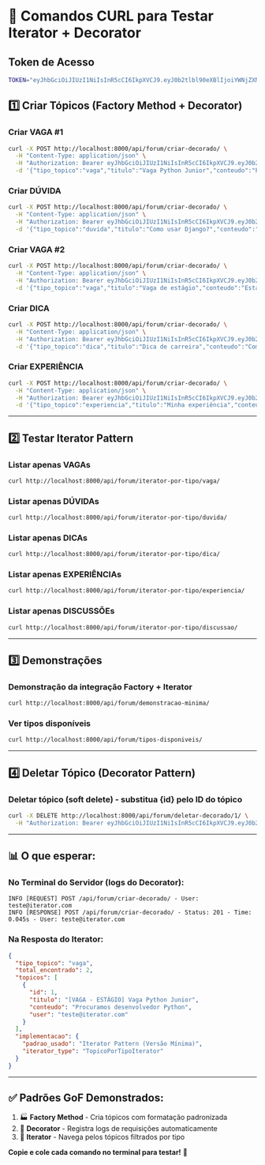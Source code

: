 # 🧪 Comandos CURL para Testar Iterator + Decorator

## Token de Acesso
```bash
TOKEN="eyJhbGciOiJIUzI1NiIsInR5cCI6IkpXVCJ9.eyJ0b2tlbl90eXBlIjoiYWNjZXNzIiwiZXhwIjoxNzYxMjYyMzYzLCJpYXQiOjE3NjEyNTg3NjMsImp0aSI6IjY1NzE5NDZlOTY2NzRlN2RiZTZjMGM1MjIzNGE2Y2FkIiwidXNlcl9pZCI6IjE1In0.pDFqVn0syGLjEWy64CFH3uRTwjGO9-eAmaERTP8kTcA"
```

## 1️⃣ Criar Tópicos (Factory Method + Decorator)

### Criar VAGA #1
```bash
curl -X POST http://localhost:8000/api/forum/criar-decorado/ \
  -H "Content-Type: application/json" \
  -H "Authorization: Bearer eyJhbGciOiJIUzI1NiIsInR5cCI6IkpXVCJ9.eyJ0b2tlbl90eXBlIjoiYWNjZXNzIiwiZXhwIjoxNzYxMjYyMzYzLCJpYXQiOjE3NjEyNTg3NjMsImp0aSI6IjY1NzE5NDZlOTY2NzRlN2RiZTZjMGM1MjIzNGE2Y2FkIiwidXNlcl9pZCI6IjE1In0.pDFqVn0syGLjEWy64CFH3uRTwjGO9-eAmaERTP8kTcA" \
  -d '{"tipo_topico":"vaga","titulo":"Vaga Python Junior","conteudo":"Procuramos desenvolvedor Python"}'
```

### Criar DÚVIDA
```bash
curl -X POST http://localhost:8000/api/forum/criar-decorado/ \
  -H "Content-Type: application/json" \
  -H "Authorization: Bearer eyJhbGciOiJIUzI1NiIsInR5cCI6IkpXVCJ9.eyJ0b2tlbl90eXBlIjoiYWNjZXNzIiwiZXhwIjoxNzYxMjYyMzYzLCJpYXQiOjE3NjEyNTg3NjMsImp0aSI6IjY1NzE5NDZlOTY2NzRlN2RiZTZjMGM1MjIzNGE2Y2FkIiwidXNlcl9pZCI6IjE1In0.pDFqVn0syGLjEWy64CFH3uRTwjGO9-eAmaERTP8kTcA" \
  -d '{"tipo_topico":"duvida","titulo":"Como usar Django?","conteudo":"Tenho dúvidas sobre Django REST Framework"}'
```

### Criar VAGA #2
```bash
curl -X POST http://localhost:8000/api/forum/criar-decorado/ \
  -H "Content-Type: application/json" \
  -H "Authorization: Bearer eyJhbGciOiJIUzI1NiIsInR5cCI6IkpXVCJ9.eyJ0b2tlbl90eXBlIjoiYWNjZXNzIiwiZXhwIjoxNzYxMjYyMzYzLCJpYXQiOjE3NjEyNTg3NjMsImp0aSI6IjY1NzE5NDZlOTY2NzRlN2RiZTZjMGM1MjIzNGE2Y2FkIiwidXNlcl9pZCI6IjE1In0.pDFqVn0syGLjEWy64CFH3uRTwjGO9-eAmaERTP8kTcA" \
  -d '{"tipo_topico":"vaga","titulo":"Vaga de estágio","conteudo":"Estágio em desenvolvimento web"}'
```

### Criar DICA
```bash
curl -X POST http://localhost:8000/api/forum/criar-decorado/ \
  -H "Content-Type: application/json" \
  -H "Authorization: Bearer eyJhbGciOiJIUzI1NiIsInR5cCI6IkpXVCJ9.eyJ0b2tlbl90eXBlIjoiYWNjZXNzIiwiZXhwIjoxNzYxMjYyMzYzLCJpYXQiOjE3NjEyNTg3NjMsImp0aSI6IjY1NzE5NDZlOTY2NzRlN2RiZTZjMGM1MjIzNGE2Y2FkIiwidXNlcl9pZCI6IjE1In0.pDFqVn0syGLjEWy64CFH3uRTwjGO9-eAmaERTP8kTcA" \
  -d '{"tipo_topico":"dica","titulo":"Dica de carreira","conteudo":"Como criar um bom LinkedIn"}'
```

### Criar EXPERIÊNCIA
```bash
curl -X POST http://localhost:8000/api/forum/criar-decorado/ \
  -H "Content-Type: application/json" \
  -H "Authorization: Bearer eyJhbGciOiJIUzI1NiIsInR5cCI6IkpXVCJ9.eyJ0b2tlbl90eXBlIjoiYWNjZXNzIiwiZXhwIjoxNzYxMjYyMzYzLCJpYXQiOjE3NjEyNTg3NjMsImp0aSI6IjY1NzE5NDZlOTY2NzRlN2RiZTZjMGM1MjIzNGE2Y2FkIiwidXNlcl9pZCI6IjE1In0.pDFqVn0syGLjEWy64CFH3uRTwjGO9-eAmaERTP8kTcA" \
  -d '{"tipo_topico":"experiencia","titulo":"Minha experiência","conteudo":"Trabalhei como estagiário na empresa X"}'
```

---

## 2️⃣ Testar Iterator Pattern

### Listar apenas VAGAs
```bash
curl http://localhost:8000/api/forum/iterator-por-tipo/vaga/
```

### Listar apenas DÚVIDAs
```bash
curl http://localhost:8000/api/forum/iterator-por-tipo/duvida/
```

### Listar apenas DICAs
```bash
curl http://localhost:8000/api/forum/iterator-por-tipo/dica/
```

### Listar apenas EXPERIÊNCIAs
```bash
curl http://localhost:8000/api/forum/iterator-por-tipo/experiencia/
```

### Listar apenas DISCUSSÕEs
```bash
curl http://localhost:8000/api/forum/iterator-por-tipo/discussao/
```

---

## 3️⃣ Demonstrações

### Demonstração da integração Factory + Iterator
```bash
curl http://localhost:8000/api/forum/demonstracao-minima/
```

### Ver tipos disponíveis
```bash
curl http://localhost:8000/api/forum/tipos-disponiveis/
```

---

## 4️⃣ Deletar Tópico (Decorator Pattern)

### Deletar tópico (soft delete) - substitua {id} pelo ID do tópico
```bash
curl -X DELETE http://localhost:8000/api/forum/deletar-decorado/1/ \
  -H "Authorization: Bearer eyJhbGciOiJIUzI1NiIsInR5cCI6IkpXVCJ9.eyJ0b2tlbl90eXBlIjoiYWNjZXNzIiwiZXhwIjoxNzYxMjYyMzYzLCJpYXQiOjE3NjEyNTg3NjMsImp0aSI6IjY1NzE5NDZlOTY2NzRlN2RiZTZjMGM1MjIzNGE2Y2FkIiwidXNlcl9pZCI6IjE1In0.pDFqVn0syGLjEWy64CFH3uRTwjGO9-eAmaERTP8kTcA"
```

---

## 📊 O que esperar:

### No Terminal do Servidor (logs do Decorator):
```
INFO [REQUEST] POST /api/forum/criar-decorado/ - User: teste@iterator.com
INFO [RESPONSE] POST /api/forum/criar-decorado/ - Status: 201 - Time: 0.045s - User: teste@iterator.com
```

### Na Resposta do Iterator:
```json
{
  "tipo_topico": "vaga",
  "total_encontrado": 2,
  "topicos": [
    {
      "id": 1,
      "titulo": "[VAGA - ESTÁGIO] Vaga Python Junior",
      "conteudo": "Procuramos desenvolvedor Python",
      "user": "teste@iterator.com"
    }
  ],
  "implementacao": {
    "padrao_usado": "Iterator Pattern (Versão Mínima)",
    "iterator_type": "TopicoPorTipoIterator"
  }
}
```

---

## ✅ Padrões GoF Demonstrados:

1. 🏭 **Factory Method** - Cria tópicos com formatação padronizada
2. 🎨 **Decorator** - Registra logs de requisições automaticamente
3. 🔄 **Iterator** - Navega pelos tópicos filtrados por tipo

**Copie e cole cada comando no terminal para testar!** 🚀
